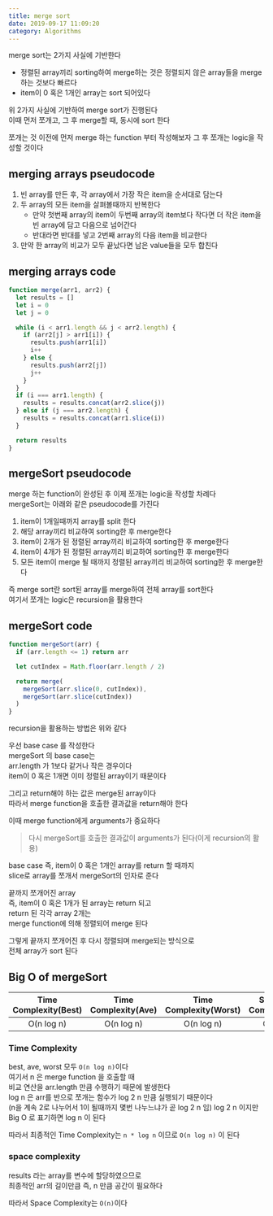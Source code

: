 ```yaml
---
title: merge sort
date: 2019-09-17 11:09:20
category: Algorithms
---
```


merge sort는 2가지 사실에 기반한다

- 정렬된 array끼리 sorting하여 merge하는 것은 정렬되지 않은 array들을 merge하는 것보다 빠르다
- item이 0 혹은 1개인 array는 sort 되어있다

위 2가지 사실에 기반하여 merge sort가 진행된다  
이때 먼저 쪼개고, 그 후 merge할 때, 동시에 sort 한다

쪼개는 것 이전에 먼저 merge 하는 function 부터 작성해보자
그 후 쪼개는 logic을 작성할 것이다

## merging arrays pseudocode

1. 빈 array를 만든 후, 각 array에서 가장 작은 item을 순서대로 담는다
2. 두 array의 모든 item을 살펴볼때까지 반복한다
   - 만약 첫번째 array의 item이 두번째 array의 item보다 작다면 더 작은 item을 빈 array에 담고 다음으로 넘어간다
   - 반대라면 반대를 넣고 2번째 array의 다음 item을 비교한다
3. 만약 한 array의 비교가 모두 끝났다면 남은 value들을 모두 합친다

## merging arrays code

```js
function merge(arr1, arr2) {
  let results = []
  let i = 0
  let j = 0

  while (i < arr1.length && j < arr2.length) {
    if (arr2[j] > arr1[i]) {
      results.push(arr1[i])
      i++
    } else {
      results.push(arr2[j])
      j++
    }
  }
  if (i === arr1.length) {
    results = results.concat(arr2.slice(j))
  } else if (j === arr2.length) {
    results = results.concat(arr1.slice(i))
  }

  return results
}
```

## mergeSort pseudocode

merge 하는 function이 완성된 후 이제 쪼개는 logic을 작성할 차례다  
mergeSort는 아래와 같은 pseudocode를 가진다

1. item이 1개일때까지 array를 split 한다
2. 해당 array끼리 비교하여 sorting한 후 merge한다
3. item이 2개가 된 정렬된 array끼리 비교하여 sorting한 후 merge한다
4. item이 4개가 된 정렬된 array끼리 비교하여 sorting한 후 merge한다
5. 모든 item이 merge 될 때까지 정렬된 array끼리 비교하여 sorting한 후 merge한다

즉 merge sort란 sort된 array를 merge하여 전체 array를 sort한다  
여기서 쪼개는 logic은 recursion을 활용한다

## mergeSort code

```js
function mergeSort(arr) {
  if (arr.length <= 1) return arr

  let cutIndex = Math.floor(arr.length / 2)

  return merge(
    mergeSort(arr.slice(0, cutIndex)),
    mergeSort(arr.slice(cutIndex))
  )
}
```

recursion을 활용하는 방법은 위와 같다

우선 base case 를 작성한다  
mergeSort 의 base case는  
arr.length 가 1보다 같거나 작은 경우이다  
item이 0 혹은 1개면 이미 정렬된 array이기 때문이다

그리고 return해야 하는 값은 merge된 array이다  
따라서 merge function을 호출한 결과값을 return해야 한다

이때 merge function에게 arguments가 중요하다

> 다시 mergeSort를 호출한 결과값이 arguments가 된다(이게 recursion의 활용)

base case 즉, item이 0 혹은 1개인 array를 return 할 때까지  
slice로 array를 쪼개서 mergeSort의 인자로 준다

끝까지 쪼개어진 array  
즉, item이 0 혹은 1개가 된 array는 return 되고  
return 된 각각 array 2개는  
merge function에 의해 정렬되어 merge 된다

그렇게 끝까지 쪼개어진 후 다시 정렬되며 merge되는 방식으로  
전체 array가 sort 된다

## Big O of mergeSort

| Time Complexity(Best) | Time Complexity(Ave) | Time Complexity(Worst) | Space Complexity |
| :-------------------: | :------------------: | :--------------------: | :--------------: |
|      O(n log n)       |      O(n log n)      |       O(n log n)       |       O(n)       |

### Time Complexity

best, ave, worst 모두 `O(n log n)`이다  
여기서 n 은 merge function 을 호출할 때  
비교 연산을 arr.length 만큼 수행하기 때문에 발생한다  
log n 은 arr를 반으로 쪼개는 함수가 log 2 n 만큼 실행되기 때문이다  
(n을 계속 2로 나누어서 1이 될때까지 몇번 나누느냐가 곧 log 2 n 임)
log 2 n 이지만 Big O 로 표기하면 log n 이 된다

따라서 최종적인 Time Complexity는 `n * log n` 이므로 `O(n log n)` 이 된다

### space complexity

results 라는 array를 변수에 할당하였으므로  
최종적인 arr의 길이만큼 즉, n 만큼 공간이 필요하다

따라서 Space Complexity는 `O(n)`이다
